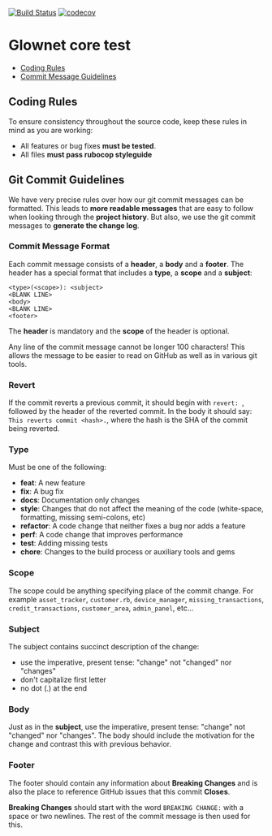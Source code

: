 [![Build Status](https://travis-ci.com/Gl0wnet/web-core.svg?token=dkW4HsWJ1eRgPpgUSjaB&branch=development)](https://travis-ci.com/Gl0wnet/web-core)
[![codecov](https://codecov.io/gh/Gl0wnet/web-core/branch/development/graph/badge.svg?token=FGUnCmXVXP)](https://codecov.io/gh/Gl0wnet/web-core)

# Glownet core test
 - [Coding Rules](#rules)
 - [Commit Message Guidelines](#commit)


## <a name="rules"></a> Coding Rules

To ensure consistency throughout the source code, keep these rules in mind as you are working:

* All features or bug fixes **must be tested**.
* All files **must pass rubocop styleguide**

## <a name="commit"></a> Git Commit Guidelines

We have very precise rules over how our git commit messages can be formatted.  This leads to **more
readable messages** that are easy to follow when looking through the **project history**.  But also,
we use the git commit messages to **generate the change log**.

### Commit Message Format
Each commit message consists of a **header**, a **body** and a **footer**.  The header has a special
format that includes a **type**, a **scope** and a **subject**:

```
<type>(<scope>): <subject>
<BLANK LINE>
<body>
<BLANK LINE>
<footer>
```

The **header** is mandatory and the **scope** of the header is optional.

Any line of the commit message cannot be longer 100 characters! This allows the message to be easier
to read on GitHub as well as in various git tools.

### Revert
If the commit reverts a previous commit, it should begin with `revert: `, followed by the header of the reverted commit. In the body it should say: `This reverts commit <hash>.`, where the hash is the SHA of the commit being reverted.

### Type
Must be one of the following:

* **feat**: A new feature
* **fix**: A bug fix
* **docs**: Documentation only changes
* **style**: Changes that do not affect the meaning of the code (white-space, formatting, missing
  semi-colons, etc)
* **refactor**: A code change that neither fixes a bug nor adds a feature
* **perf**: A code change that improves performance
* **test**: Adding missing tests
* **chore**: Changes to the build process or auxiliary tools and gems

### Scope
The scope could be anything specifying place of the commit change. For example `asset_tracker`,
`customer.rb`, `device_manager`, `missing_transactions`, `credit_transactions`, `customer_area`, `admin_panel`, etc...

### Subject
The subject contains succinct description of the change:

* use the imperative, present tense: "change" not "changed" nor "changes"
* don't capitalize first letter
* no dot (.) at the end

### Body
Just as in the **subject**, use the imperative, present tense: "change" not "changed" nor "changes".
The body should include the motivation for the change and contrast this with previous behavior.

### Footer
The footer should contain any information about **Breaking Changes** and is also the place to
reference GitHub issues that this commit **Closes**.

**Breaking Changes** should start with the word `BREAKING CHANGE:` with a space or two newlines. The rest of the commit message is then used for this.
